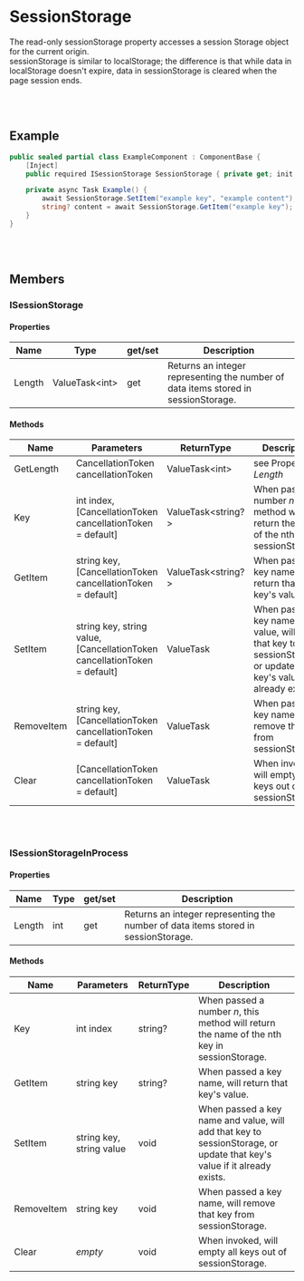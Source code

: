 # SessionStorage

The read-only sessionStorage property accesses a session Storage object for the current origin.  
sessionStorage is similar to localStorage; the difference is that while data in localStorage doesn't expire, data in sessionStorage is cleared when the page session ends.


<br><br />
## Example

```csharp
public sealed partial class ExampleComponent : ComponentBase {
    [Inject]
    public required ISessionStorage SessionStorage { private get; init; }

    private async Task Example() {
        await SessionStorage.SetItem("example key", "example content");
        string? content = await SessionStorage.GetItem("example key"); // returns "example content"
    }
}
```


<br><br />
## Members

### ISessionStorage

#### Properties

| **Name** | **Type**             | get/set | **Description**                                                                    |
| -------- | -------------------- | ------- | ---------------------------------------------------------------------------------- |
| Length   | ValueTask&lt;int&gt; | get     | Returns an integer representing the number of data items stored in sessionStorage. |

#### Methods

| **Name**   | **Parameters**                                                            | **ReturnType**           | **Description**                                                                                                         |
| ---------- | ------------------------------------------------------------------------- | ------------------------ | ----------------------------------------------------------------------------------------------------------------------- |
| GetLength  | CancellationToken cancellationToken                                       | ValueTask&lt;int&gt;     | see Property *Length*                                                                                                   |
| Key        | int index, [CancellationToken cancellationToken = default]                | ValueTask&lt;string?&gt; | When passed a number *n*, this method will return the name of the nth key in sessionStorage.                            |
| GetItem    | string key, [CancellationToken cancellationToken = default]               | ValueTask&lt;string?&gt; | When passed a key name, will return that key's value.                                                                   |
| SetItem    | string key, string value, [CancellationToken cancellationToken = default] | ValueTask                | When passed a key name and value, will add that key to sessionStorage, or update that key's value if it already exists. |
| RemoveItem | string key, [CancellationToken cancellationToken = default]               | ValueTask                | When passed a key name, will remove that key from sessionStorage.                                                       |
| Clear      | [CancellationToken cancellationToken = default]                           | ValueTask                | When invoked, will empty all keys out of sessionStorage.                                                                |


<br></br>
### ISessionStorageInProcess

#### Properties

| **Name** | **Type** | get/set | **Description**                                                                    |
| -------- | -------- | ------- | ---------------------------------------------------------------------------------- |
| Length   | int      | get     | Returns an integer representing the number of data items stored in sessionStorage. |

#### Methods

| **Name**   | **Parameters**                                                            | **ReturnType**     | **Description**                                             |
| ---------- | ------------------------------------------------------------------------- | ------------------ | ----------------------------------------------------------- |
| Key        | int index                | string? | When passed a number *n*, this method will return the name of the nth key in sessionStorage.                            |
| GetItem    | string key               | string? | When passed a key name, will return that key's value.                                                                   |
| SetItem    | string key, string value | void    | When passed a key name and value, will add that key to sessionStorage, or update that key's value if it already exists. |
| RemoveItem | string key               | void    | When passed a key name, will remove that key from sessionStorage.                                                       |
| Clear      | *empty*                  | void    | When invoked, will empty all keys out of sessionStorage.                                                                |
